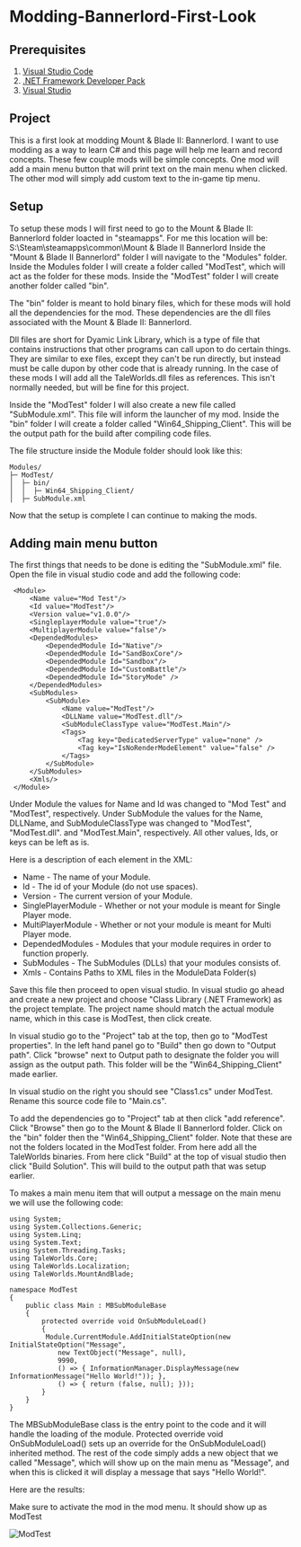 # Modding-Bannerlord-First-Look

## Prerequisites

1. [Visual Studio Code](https://code.visualstudio.com/)
2. [.NET Framework Developer Pack](https://dotnet.microsoft.com/en-us/download/dotnet-framework/net472)
3. [Visual Studio](https://visualstudio.microsoft.com/vs/)

## Project
This is a first look at modding Mount & Blade II: Bannerlord. I want to use modding as a way to learn C# and this page will help me learn and record concepts. These few couple mods will be simple concepts. One mod will add a main menu button that will print text on the main menu when clicked. The other mod will simply add custom text to the in-game tip menu.

## Setup
To setup these mods I will first need to go to the Mount & Blade II: Bannerlord folder loacted in "steamapps". 
For me this location will be: S:\Steam\steamapps\common\Mount & Blade II Bannerlord
Inside the "Mount & Blade II Bannerlord" folder I will navigate to the "Modules" folder. Inside the Modules folder I will create a folder called "ModTest", which will act as the folder for these mods. Inside the "ModTest" folder I will create another folder called "bin".

The "bin" folder is meant to hold binary files, which for these mods will hold all the dependencies for the mod. These dependencies are the dll files associated with the Mount & Blade II: Bannerlord.

Dll files are short for Dyamic Link Library, which is a type of file that contains instructions that other programs can call upon to do certain things. They are similar to exe files, except they can't be run directly, but instead must be calle dupon by other code that is already running. In the case of these mods I will add all the TaleWorlds.dll files as references. This isn't normally needed, but will be fine for this project.

Inside the "ModTest" folder I will also create a new file called "SubModule.xml". This file will inform the launcher of my mod. Inside the "bin" folder I will create a folder called "Win64_Shipping_Client". This will be the output path for the build after compiling code files.

The file structure inside the Module folder should look like this:
```
Modules/
├─ ModTest/
│  ├─ bin/
│  │  ├─ Win64_Shipping_Client/
│  ├─ SubModule.xml
```

Now that the setup is complete I can continue to making the mods.

## Adding main menu button
The first things that needs to be done is editing the "SubModule.xml" file. Open the file in visual studio code and add the following code:
```
 <Module>
     <Name value="Mod Test"/>
     <Id value="ModTest"/>
     <Version value="v1.0.0"/>
     <SingleplayerModule value="true"/>
     <MultiplayerModule value="false"/>
     <DependedModules>
         <DependedModule Id="Native"/>
         <DependedModule Id="SandBoxCore"/>
         <DependedModule Id="Sandbox"/>
         <DependedModule Id="CustomBattle"/>
         <DependedModule Id="StoryMode" />
     </DependedModules>
     <SubModules>
         <SubModule>
             <Name value="ModTest"/>
             <DLLName value="ModTest.dll"/>
             <SubModuleClassType value="ModTest.Main"/>
             <Tags>
                 <Tag key="DedicatedServerType" value="none" />
                 <Tag key="IsNoRenderModeElement" value="false" />
             </Tags>
         </SubModule>
     </SubModules>
     <Xmls/>
 </Module>
 ```
 
 Under Module the values for Name and Id was changed to "Mod Test" and "ModTest", respectively. Under SubModule the values for the Name, DLLName, and SubModuleClassType was changed to "ModTest", "ModTest.dll". and "ModTest.Main", respectively. All other values, Ids, or keys can be left as is.
 
 Here is a description of each element in the XML:
 * Name - The name of your Module.
 * Id - The id of your Module (do not use spaces).
 * Version - The current version of your Module.
 * SinglePlayerModule - Whether or not your module is meant for Single Player mode.
 * MultiPlayerModule - Whether or not your module is meant for Multi Player mode.
 * DependedModules - Modules that your module requires in order to function properly.
 * SubModules - The SubModules (DLLs) that your modules consists of.
 * Xmls - Contains Paths to XML files in the ModuleData Folder(s)

Save this file then proceed to open visual studio. In visual studio go ahead and create a new project and choose "Class Library (.NET Framework) as the project template. The project name should match the actual module name, which in this case is ModTest, then click create.

In visual studio go to the "Project" tab at the top, then go to "ModTest properties". In the left hand panel go to "Build" then go down to "Output path". Click "browse" next to Output path to designate the folder you will assign as the output path. This folder will be the "Win64_Shipping_Client" made earlier.

In visual studio on the right you should see "Class1.cs" under ModTest. Rename this source code file to "Main.cs".

To add the dependencies go to "Project" tab at then click "add reference". Click "Browse" then go to the Mount & Blade II Bannerlord folder. Click on the "bin" folder then the "Win64_Shipping_Client" folder. Note that these are not the folders located in the ModTest folder. From here add all the TaleWorlds binaries. From here click "Build" at the top of visual studio then click "Build Solution". This will build to the output path that was setup earlier.

To makes a main menu item that will output a message on the main menu we will use the following code:
```
using System;
using System.Collections.Generic;
using System.Linq;
using System.Text;
using System.Threading.Tasks;
using TaleWorlds.Core;
using TaleWorlds.Localization;
using TaleWorlds.MountAndBlade;

namespace ModTest
{
    public class Main : MBSubModuleBase
    {
        protected override void OnSubModuleLoad()
        {
         Module.CurrentModule.AddInitialStateOption(new InitialStateOption("Message",
            new TextObject("Message", null),
            9990,
            () => { InformationManager.DisplayMessage(new InformationMessage("Hello World!")); },
            () => { return (false, null); }));
        }
    }
}
```
The MBSubModuleBase class is the entry point to the code and it will handle the loading of the module. Protected override void OnSubModuleLoad() sets up an override for the OnSubModuleLoad() inherited method. The rest of the code simply adds a new object that we called "Message", which will show up on the main menu as "Message", and when this is clicked it will display a message that says "Hello World!". 

Here are the results:

Make sure to activate the mod in the mod menu. It should show up as ModTest

![ModTest](/images/ModTestpng)
